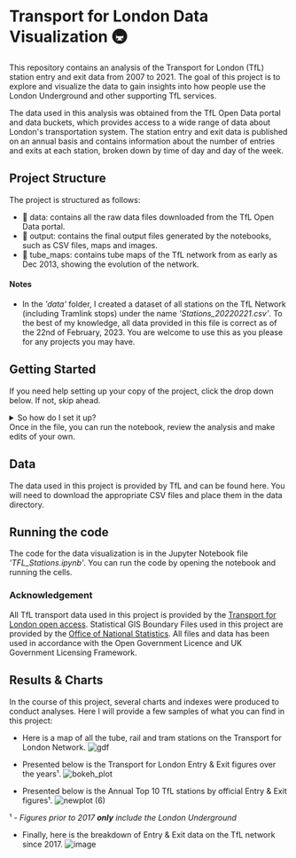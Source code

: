 # Transport for London Data Visualization 🚇
This repository contains an analysis of the Transport for London (TfL) station entry and exit data from 2007 to 2021. The goal of this project is to explore and visualize the data to gain insights into how people use the London Underground and other supporting TfL services.

The data used in this analysis was obtained from the TfL Open Data portal and data buckets, which provides access to a wide range of data about London's transportation system. The station entry and exit data is published on an annual basis and contains information about the number of entries and exits at each station, broken down by time of day and day of the week.

## Project Structure
The project is structured as follows:
* 📁 data: contains all the raw data files downloaded from the TfL Open Data portal.
* 📁 output: contains the final output files generated by the notebooks, such as CSV files, maps and images.
* 📁 tube_maps: contains tube maps of the TfL network from as early as Dec 2013, showing the evolution of the network.

#### Notes
- In the *'data'* folder, I created a dataset of all stations on the TfL Network (including Tramlink stops) under the name *'Stations_20220221.csv'*. To the best of my knowledge, all data provided in this file is correct as of the 22nd of February, 2023. You are welcome to use this as you please for any projects you may have. 

## Getting Started
If you need help setting up your copy of the project, click the drop down below. If not, skip ahead.

<details>
<summary>So how do I set it up?</summary>
<br>
These instructions will get you a copy of the project up and running on your local machine for testing and development purposes.

First of all, this project makes use of all the following python libraries and packages:

### Built With
In working on this project, the following libraries were utilized.
- Python 🐍 - Programming language
- Pandas 🐼 - Data manipulation library
- Numpy 🔢 - Scientific maths library
- Geopandas 🗺️ - Geographical data manipulation library
- Matplotlib 📊 - Data visualization library
- Seaborn 🌊 - Data visualization library
- Plotly 📈 - Interactive data visualization library
- Folium 🍃 - Interactive map plotting library
- Shapely 🌍 - Geocoding library
- hvplot 📈 - Data visualization library

### Prerequisites
You will need to have Python 3 and the necessary libraries installed. You can install these libraries using pip by running the below :
```
pip install -r requirements.txt 
```
- Clone the project repository to your local machine.
- Open a command prompt or terminal window and navigate to the project directory.
- If you have VS Code or Jupyter Notebook, you can open up the folder by running:
```
code .  # for VS Code
```  
OR 
```
jupyter notebook  # for Jupyter Notebook
```  
If you do have either, I have linked the download link for [VS code](https://code.visualstudio.com/Download)   
</details>
Once in the file, you can run the notebook, review the analysis and make edits of your own.


## Data
The data used in this project is provided by TfL and can be found here. You will need to download the appropriate CSV files and place them in the data directory.

## Running the code
The code for the data visualization is in the Jupyter Notebook file *'TFL_Stations.ipynb'*. You can run the code by opening the notebook and running the cells.

<!--- ## Results
The results of our analysis show some interesting trends and patterns in the TfL station entry and exit data from 2007 to 2021. Some of the key findings include:

The total number of station entries and exits has steadily increased over time, with a peak in 2019 and a sharp decline in 2020 due to the COVID-19 pandemic.
Some stations are much busier than others, with the busiest stations being in central London and the quieter stations being in the suburbs.
The data shows clear patterns by time of day and day of the week, with peak usage during weekday rush hours and lower usage on weekends and holidays.
These results can be further explored and used to inform transportation planning and policy decisions.

## Conclusion
In conclusion, this project has demonstrated the power of data analysis and visualization in gaining insights into complex systems such as the London transportation network. By cleaning and exploring the TfL station entry and exit data from 2007 to 2021, we have been able to identify key patterns and trends that can be used to inform transportation planning and policy decisions. The Jupyter notebooks and code in this repository provide a foundation for further analysis and exploration of this rich dataset. --->




### Acknowledgement
All TfL transport data used in this project is provided by the [Transport for London open access](https://tfl.gov.uk/info-for/open-data-users/our-open-data). 
Statistical GIS Boundary Files used in this project are provided by the [Office of National Statistics](https://data.london.gov.uk/dataset/statistical-gis-boundary-files-london). All files and data has been used in accordance with the  Open Government Licence and UK Government Licensing Framework.

## Results & Charts
In the course of this project, several charts and indexes were produced to conduct analyses. Here I will provide a few samples of what you can find in this project:

- Here is a map of all the tube, rail and tram stations on the Transport for London Network. 
![gdf](https://user-images.githubusercontent.com/42135459/221436171-0b66359d-b70b-423f-8e7d-1ed50ebad781.png)

- Presented below is the Transport for London Entry & Exit figures over the years¹. 
![bokeh_plot](https://user-images.githubusercontent.com/42135459/221436610-26acb247-37ac-46fb-ba1b-49848bfcbf7c.png)

- Presented below is the Annual Top 10 TfL stations by official Entry & Exit figures¹.
![newplot (6)](https://user-images.githubusercontent.com/42135459/222843170-0cc63450-6187-4eba-bac0-0cafde1fc839.png)

¹ - *Figures prior to 2017 **only** include the London Underground*

- Finally, here is the breakdown of Entry & Exit data on the TfL network since 2017.
![image](https://user-images.githubusercontent.com/42135459/222136679-28554ace-7bc4-4dc0-bf8f-c568365250ca.png)


<!--- TfL Station Entry and Exit Data Analysis
This repository contains an analysis of the Transport for London (TfL) station entry and exit data from 2007 to 2021. The goal of this project is to explore and visualize the data to gain insights into how people use the London Underground and other TfL services.

Results
The results of our analysis show some interesting trends and patterns in the TfL station entry and exit data from 2007 to 2021. Some of the key findings include:

The total number of station entries and exits has steadily increased over time, with a peak in 2019 and a sharp decline in 2020 due to the COVID-19 pandemic.
Some stations are much busier than others, with the busiest stations being in central London and the quieter stations being in the suburbs.
The data shows clear patterns by time of day and day of the week, with peak usage during weekday rush hours and lower usage on weekends and holidays.
These results can be further explored and used to inform transportation planning and policy decisions.

Conclusion
In conclusion, this project has demonstrated the power of data analysis and visualization in gaining insights into complex systems such as the London transportation network. By cleaning and exploring the TfL station entry and exit data from 2007 to 2021, we have been able to identify key patterns and trends that can be used to inform transportation planning and policy decisions. The Jupyter notebooks and code in this repository provide a foundation for further analysis and exploration of this rich dataset. --->
